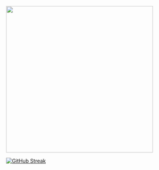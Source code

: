 <img align="center" width="400" src="https://github-readme-stats.vercel.app/api?username=Jervis-cd&theme=transparent&include_all_commits=true&show_icons=true&hide_border=true" />

[![GitHub Streak](https://streak-stats.demolab.com?user=Jervis-cd&theme=icegray&hide_longest_streak=true)](https://git.io/streak-stats)